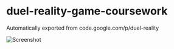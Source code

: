 # duel-reality-game-coursework
Automatically exported from code.google.com/p/duel-reality

![Screenshot](https://raw.githubusercontent.com/idxExtropy/duel-reality-game-coursework/Docs/ScreenShot.png)
